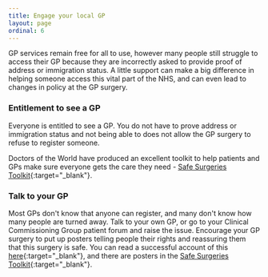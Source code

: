 ```yaml
---
title: Engage your local GP
layout: page
ordinal: 6
---
```


GP services remain free for all to use, however many people still struggle to access their GP because they are incorrectly asked to provide proof of address or immigration status. A little support can make a big difference in helping someone access this vital part of the NHS, and can even lead to changes in policy at the GP surgery.

### Entitlement to see a GP

Everyone is entitled to see a GP. You do not have to prove address or immigration status and not being able to does not allow the GP surgery to refuse to register someone.

Doctors of the World have produced an excellent toolkit to help patients and GPs make sure everyone gets the care they need - [Safe Surgeries Toolkit](https://www.doctorsoftheworld.org.uk/what-we-stand-for/supporting-medics/safe-surgeries-initiative/safe-surgeries-toolkit/){:target="_blank"}.


### Talk to your GP

Most GPs don't know that anyone can register, and many don't know how many people are turned away. Talk to your own GP, or go to your Clinical Commissioning Group patient forum and raise the issue. Encourage your GP surgery to put up posters telling people their rights and reassuring them that this surgery is safe. You can read a successful account of this [here](https://network23.org/antiraids/2017/02/03/organising-against-the-hostile-environment-poster-for-gp-surgeries/){:target="_blank"}, and there are posters in the [Safe Surgeries Toolkit](https://www.doctorsoftheworld.org.uk/what-we-stand-for/supporting-medics/safe-surgeries-initiative/safe-surgeries-toolkit/){:target="_blank"}.
